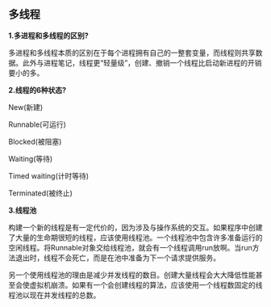 ## **多线程**

**1.多进程和多线程的区别?**

​	多进程和多线程本质的区别在于每个进程拥有自己的一整套变量，而线程则共享数据。此外与进程笔记，线程更“轻量级”，创建、撤销一个线程比启动新进程的开销要小的多。

**2.线程的6种状态?**

New(新建)

Runnable(可运行)

Blocked(被阻塞)

Waiting(等待)

Timed waiting(计时等待)

Terminated(被终止)

**3.线程池**

​	构建一个新的线程是有一定代价的，因为涉及与操作系统的交互。如果程序中创建了大量的生命期很短的线程，应该使用线程池。一个线程池中包含许多准备运行的空闲线程。将Runnable对象交给线程池，就会有一个线程调用run放啊。当run方法退出时，线程不会死亡，而是在池中准备为下一个请求提供服务。

​	另一个使用线程池的理由是减少并发线程的数目。创建大量线程会大大降低性能甚至会使虚拟机崩溃。如果有一个会创建线程的算法，应该使用一个线程数固定的线程池以现在并发线程的总数。







